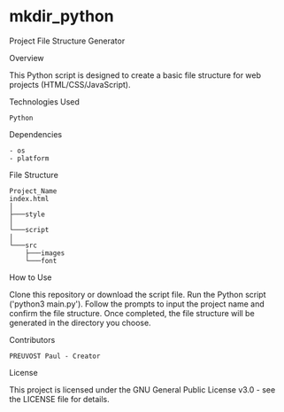 # mkdir_python
Project File Structure Generator


Overview

This Python script is designed to create a basic file structure for web projects (HTML/CSS/JavaScript).


Technologies Used

    Python


Dependencies

    - os
    - platform


File Structure

    Project_Name
    index.html
    │
    ├───style
    │
    └───script
    │
    └───src
        ├───images
        └───font
    


How to Use

Clone this repository or download the script file.
Run the Python script ('python3 main.py').
Follow the prompts to input the project name and confirm the file structure.
Once completed, the file structure will be generated in the directory you choose.



Contributors

    PREUVOST Paul - Creator


License

This project is licensed under the GNU General Public License v3.0 - see the LICENSE file for details.
